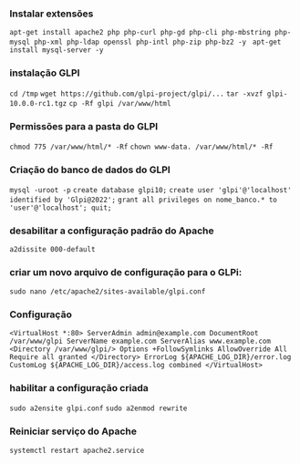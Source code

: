 ### Instalar extensões 
`
apt-get install apache2 php php-curl php-gd php-cli php-mbstring php-mysql php-xml php-ldap openssl php-intl php-zip php-bz2 -y 
`
`
apt-get install mysql-server -y 
`
### instalação GLPI
`
cd /tmp
`
`
wget https://github.com/glpi-project/glpi/...
`
`
tar -xvzf glpi-10.0.0-rc1.tgz
`
`
cp -Rf glpi /var/www/html
`
### Permissões para a pasta do GLPI
`
chmod 775 /var/www/html/* -Rf
`
`
chown www-data. /var/www/html/* -Rf
`
### Criação do banco de dados do GLPI
`
mysql -uroot -p
`
`
create database glpi10;
`
`
create user 'glpi'@'localhost' identified by 'Glpi@2022';
`
`
grant all privileges on nome_banco.* to 'user'@'localhost';
quit;
`
### desabilitar a configuração padrão do Apache
`
a2dissite 000-default
`
### criar um novo arquivo de configuração para o GLPi:
`
sudo nano /etc/apache2/sites-available/glpi.conf
`
### Configuração
`
<VirtualHost *:80>
ServerAdmin admin@example.com
DocumentRoot /var/www/glpi
ServerName example.com
ServerAlias www.example.com
<Directory /var/www/glpi/>
Options +FollowSymlinks
AllowOverride All
Require all granted
</Directory>
ErrorLog ${APACHE_LOG_DIR}/error.log
CustomLog ${APACHE_LOG_DIR}/access.log combined
</VirtualHost>
`
### habilitar a configuração criada
`
sudo a2ensite glpi.conf
`
`
sudo a2enmod rewrite
`
### Reiniciar serviço do Apache
`
systemctl restart apache2.service
`
